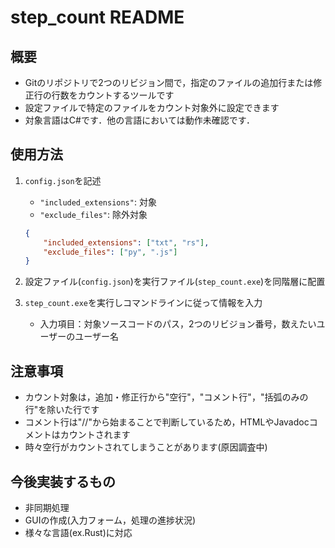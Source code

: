 # step_count README

## 概要

- Gitのリポジトリで2つのリビジョン間で，指定のファイルの追加行または修正行の行数をカウントするツールです
- 設定ファイルで特定のファイルをカウント対象外に設定できます
- 対象言語はC#です．他の言語においては動作未確認です．

## 使用方法

1. `config.json`を記述
    - `"included_extensions"`: 対象
    - `"exclude_files"`: 除外対象

    ```json:config.json
    {
        "included_extensions": ["txt", "rs"],
        "exclude_files": ["py", ".js"]
    }
    ```

1. 設定ファイル(`config.json`)を実行ファイル(`step_count.exe`)を同階層に配置
1. `step_count.exe`を実行しコマンドラインに従って情報を入力
    - 入力項目：対象ソースコードのパス，2つのリビジョン番号，数えたいユーザーのユーザー名

## 注意事項

- カウント対象は，追加・修正行から"空行"，"コメント行"，"括弧のみの行"を除いた行です
- コメント行は"//"から始まることで判断しているため，HTMLやJavadocコメントはカウントされます
- 時々空行がカウントされてしまうことがあります(原因調査中)

## 今後実装するもの

- 非同期処理
- GUIの作成(入力フォーム，処理の進捗状況)
- 様々な言語(ex.Rust)に対応
